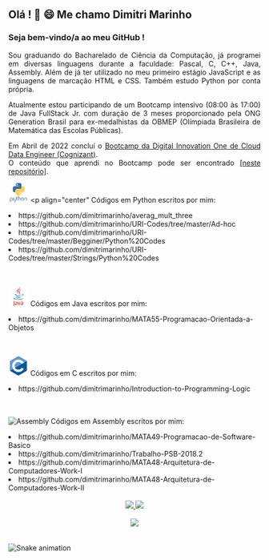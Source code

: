## Olá !  :wave: :smile: Me chamo Dimitri Marinho
### Seja bem-vindo/a ao meu GitHub !

<p align="justify"> Sou graduando do Bacharelado de Ciência da Computação, já programei em diversas linguagens durante a faculdade: Pascal, C, C++, Java, Assembly. Além de já ter utilizado no meu primeiro estágio JavaScript e as linguagens de marcação HTML e CSS. Também estudo Python por conta própria. 

<p align="justify"> Atualmente estou participando de um Bootcamp intensivo (08:00 às 17:00) de Java FullStack Jr. com duração de 3 meses proporcionado pela ONG Generation Brasil para ex-medalhistas da OBMEP (Olímpiada Brasileira de Matemática das Escolas Públicas).</p>

<p align="justify"> Em Abril de 2022 concluí o <a href="https://drive.google.com/file/d/1cG_eNqThujruLk0hUhbbFQE27lqep8qV/view"> Bootcamp da Digital Innovation One de Cloud Data Engineer (Cognizant)</a>.<br> O conteúdo que aprendi no Bootcamp pode ser encontrado <a href="https://github.com/dimitrimarinho/Cognizant-Cloud-Data-Engineer-2/tree/main/Conte%C3%BAdo">[neste repositório]</a>.</p>

<img src="https://github.com/devicons/devicon/blob/master/icons/python/python-original-wordmark.svg" title="Python" alt="Python" width="40" height="40"/> <p align="center" Códigos em Python escritos por mim: </p>

<li> https://github.com/dimitrimarinho/averag_mult_three </li>
<li> https://github.com/dimitrimarinho/URI-Codes/tree/master/Ad-hoc </li>
<li> https://github.com/dimitrimarinho/URI-Codes/tree/master/Begginer/Python%20Codes </li>
<li> https://github.com/dimitrimarinho/URI-Codes/tree/master/Strings/Python%20Codes </li>
<br></br>

<img src="https://github.com/devicons/devicon/blob/master/icons/java/java-original-wordmark.svg" title="Java" alt="Java" width="40" height="40"/> Códigos em Java escritos por mim:
<li> https://github.com/dimitrimarinho/MATA55-Programacao-Orientada-a-Objetos </li>
<br></br>

<img src="https://github.com/devicons/devicon/blob/master/icons/c/c-original.svg" title="C" alt="C" width="40" height="40"/>  Códigos em C escritos por mim:
<li> https://github.com/dimitrimarinho/Introduction-to-Programming-Logic </li>
<br></br>


<img src="https://en.wikichip.org/w/images/0/07/mainpage_mips_chip.svg" title="Assembly" alt="Assembly" width="40" height="40"/> Códigos em Assembly escritos por mim:
<li> https://github.com/dimitrimarinho/MATA49-Programacao-de-Software-Basico</li>
<li> https://github.com/dimitrimarinho/Trabalho-PSB-2018.2 </li>
<li> https://github.com/dimitrimarinho/MATA48-Arquitetura-de-Computadores-Work-I </li>
<li> https://github.com/dimitrimarinho/MATA48-Arquitetura-de-Computadores-Work-II </li>

<br>

<div align="center">
  <a href="https://github.com/dimitrimarinho">
  <img height="180em" src="https://github-readme-stats.vercel.app/api/top-langs/?username=dimitrimarinho&layout=compact&langs_count=7&theme=dracula"/>
  <img height="180em" src="https://github-readme-stats.vercel.app/api?username=dimitrimarinho&show_icons=true&theme=dracula&include_all_commits=true&count_private=true"/>
</div>
<br>
<div align="center">
  <a href="https://www.linkedin.com/in/dimitrimarinho/" target="_blank"><img src="https://img.shields.io/badge/-LinkedIn-%230077B5?style=for-the-badge&logo=linkedin&logoColor=white" target="_blank"></a>  
</div>
<br>

  ![Snake animation](https://github.com/dimitrimarinho/dimitrimarinho/blob/output/github-contribution-grid-snake.svg)
